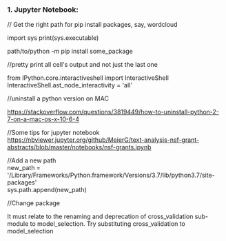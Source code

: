 ### 1. Jupyter Notebook:

// Get the right path for pip install packages, say, wordcloud

import sys
print(sys.executable)

path/to/python -m pip install some_package

//pretty print all cell's output and not just the last one

from IPython.core.interactiveshell import InteractiveShell
InteractiveShell.ast_node_interactivity = 'all'

//uninstall a python version on MAC

https://stackoverflow.com/questions/3819449/how-to-uninstall-python-2-7-on-a-mac-os-x-10-6-4

//Some tips for jupyter notebook
https://nbviewer.jupyter.org/github/MeierG/text-analysis-nsf-grant-abstracts/blob/master/notebooks/nsf-grants.ipynb

//Add a new path <br>
new_path = '/Library/Frameworks/Python.framework/Versions/3.7/lib/python3.7/site-packages' <br>
sys.path.append(new_path)


//Change package

It must relate to the renaming and deprecation of cross_validation sub-module to model_selection. Try substituting cross_validation to model_selection
